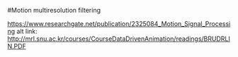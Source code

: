 
 #Motion multiresolution filtering
 
 https://www.researchgate.net/publication/2325084_Motion_Signal_Processing
 alt link: http://mrl.snu.ac.kr/courses/CourseDataDrivenAnimation/readings/BRUDRLIN.PDF
